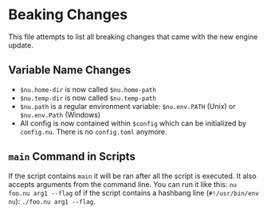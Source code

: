 # Beaking Changes

This file attempts to list all breaking changes that came with the new engine update.

## Variable Name Changes

* `$nu.home-dir` is now called `$nu.home-path`
* `$nu.temp-dir` is now called `$nu.temp-path`
* `$nu.path` is a regular environment variable: `$nu.env.PATH` (Unix) or `$nu.env.Path` (Windows)
* All config is now contained within `$config` which can be initialized by `config.nu`. There is no `config.toml` anymore.

## `main` Command in Scripts

If the script contains `main` it will be ran after all the script is executed.
It also accepts arguments from the command line.
You can run it like this: `nu foo.nu arg1 --flag` of if the script contains a hashbang line (`#!/usr/bin/env nu`): `./foo.nu arg1 --flag`.
